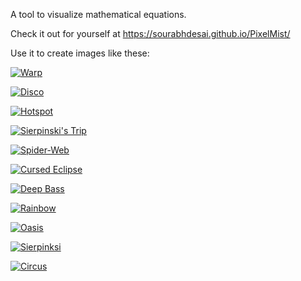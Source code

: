 A tool to visualize mathematical equations.

Check it out for yourself at https://sourabhdesai.github.io/PixelMist/

Use it to create images like these:

[![Warp](https://sourabhdesai.github.io/PixelMist/images/examples/warp.jpg)](https://sourabhdesai.github.io/PixelMist/?example=warp.jpg)

[![Disco](https://sourabhdesai.github.io/PixelMist/images/examples/disco.jpg)](https://sourabhdesai.github.io/PixelMist/?example=disco.jpg)

[![Hotspot](https://sourabhdesai.github.io/PixelMist/images/examples/hotspot.jpg)](https://sourabhdesai.github.io/PixelMist/?example=hotspot.jpg)

[![Sierpinski's Trip](https://sourabhdesai.github.io/PixelMist/images/examples/sierpinskis_trip.jpg)](https://sourabhdesai.github.io/PixelMist/?example=sierpinskis_trip.jpg)

[![Spider-Web](https://sourabhdesai.github.io/PixelMist/images/examples/spiderweb.jpg)](https://sourabhdesai.github.io/PixelMist/?example=spiderweb.jpg)

[![Cursed Eclipse](https://sourabhdesai.github.io/PixelMist/images/examples/cursed_eclipse.jpg)](https://sourabhdesai.github.io/PixelMist/?example=cursed_eclipse.jpg)

[![Deep Bass](https://sourabhdesai.github.io/PixelMist/images/examples/deep_bass.jpg)](https://sourabhdesai.github.io/PixelMist/?example=deep_bass.jpg)

[![Rainbow](https://sourabhdesai.github.io/PixelMist/images/examples/rainbow.jpg)](https://sourabhdesai.github.io/PixelMist/?example=rainbow.jpg)

[![Oasis](https://sourabhdesai.github.io/PixelMist/images/examples/oasis.jpg)](https://sourabhdesai.github.io/PixelMist/?example=oasis.jpg)

[![Sierpinksi](https://sourabhdesai.github.io/PixelMist/images/examples/sierpinski.jpg)](https://sourabhdesai.github.io/PixelMist/?example=sierpinski.jpg)

[![Circus](https://sourabhdesai.github.io/PixelMist/images/examples/circus.jpg)](https://sourabhdesai.github.io/PixelMist/?example=circus.jpg)
